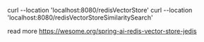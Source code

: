 curl --location 'localhost:8080/redisVectorStore'
curl --location 'localhost:8080/redisVectorStoreSimilaritySearch'

read more https://wesome.org/spring-ai-redis-vector-store-jedis